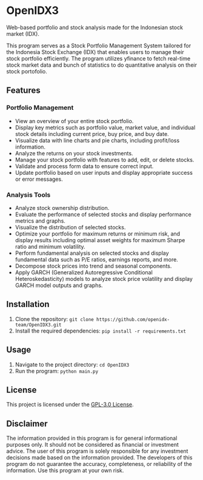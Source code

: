# OpenIDX3
Web-based portfolio and stock analysis made for the Indonesian stock market (IDX). 

This program serves as a Stock Portfolio Management System tailored for the Indonesia Stock Exchange (IDX) that enables users to manage their stock portfolio efficiently. The program utilizes yfinance to fetch real-time stock market data and bunch of statistics to do quantitative analysis on their stock portofolio.

## Features

### Portfolio Management

- View an overview of your entire stock portfolio.
- Display key metrics such as portfolio value, market value, and individual stock details including current price, buy price, and buy date.
- Visualize data with line charts and pie charts, including profit/loss information.
- Analyze the returns on your stock investments.
- Manage your stock portfolio with features to add, edit, or delete stocks.
- Validate and process form data to ensure correct input.
- Update portfolio based on user inputs and display appropriate success or error messages.

### Analysis Tools

- Analyze stock ownership distribution.
- Evaluate the performance of selected stocks and display performance metrics and graphs.
- Visualize the distribution of selected stocks.
- Optimize your portfolio for maximum returns or minimum risk, and display results including optimal asset weights for maximum Sharpe ratio and minimum volatility.
- Perform fundamental analysis on selected stocks and display fundamental data such as P/E ratios, earnings reports, and more.
- Decompose stock prices into trend and seasonal components.
- Apply GARCH (Generalized Autoregressive Conditional Heteroskedasticity) models to analyze stock price volatility and display GARCH model outputs and graphs.


## Installation

1. Clone the repository: `git clone https://github.com/openidx-team/OpenIDX3.git`
2. Install the required dependencies: `pip install -r requirements.txt`

## Usage

1. Navigate to the project directory: `cd OpenIDX3`
2. Run the program: `python main.py`

## License

This project is licensed under the [GPL-3.0 License](LICENSE).

## Disclaimer

The information provided in this program is for general informational purposes only. It should not be considered as financial or investment advice. The user of this program is solely responsible for any investment decisions made based on the information provided. The developers of this program do not guarantee the accuracy, completeness, or reliability of the information. Use this program at your own risk.